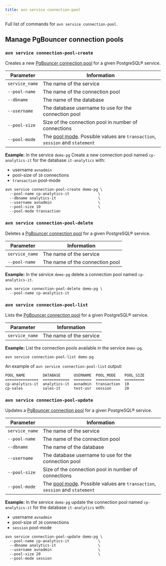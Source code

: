 ```yaml
---
title: avn service connection-pool
---
```


Full list of commands for
`avn service connection-pool`.

## Manage PgBouncer connection pools

### `avn service connection-pool-create`

Creates a new
[PgBouncer connection pool](/docs/products/postgresql/concepts/pg-connection-pooling) for a given PostgreSQL® service.

| Parameter      | Information                                                                                                                                           |
| -------------- | ----------------------------------------------------------------------------------------------------------------------------------------------------- |
| `service_name` | The name of the service                                                                                                                               |
| `--pool-name`  | The name of the connection pool                                                                                                                       |
| `--dbname`     | The name of the database                                                                                                                              |
| `--username`   | The database username to use for the connection pool                                                                                                  |
| `--pool-size`  | Size of the connection pool in number of connections                                                                                                  |
| `--pool-mode`  | The [pool mode](/docs/products/postgresql/concepts/pg-connection-pooling#pooling-modes). Possible values are `transaction`, `session` and `statement` |

**Example:** In the service `demo-pg` Create a new connection pool named
`cp-analytics-it` for the database `it-analytics` with:

-   username `avnadmin`
-   pool-size of `10` connections
-   `transaction` pool-mode

```
avn service connection-pool-create demo-pg \
  --pool-name cp-analytics-it             \
  --dbname analytics-it                   \
  --username avnadmin                     \
  --pool-size 10                          \
  --pool-mode transaction
```

### `avn service connection-pool-delete`

Deletes a
[PgBouncer connection pool](/docs/products/postgresql/concepts/pg-connection-pooling) for a given PostgreSQL® service.

| Parameter      | Information                     |
| -------------- | ------------------------------- |
| `service_name` | The name of the service         |
| `--pool-name`  | The name of the connection pool |

**Example:** In the service `demo-pg` delete a connection pool named
`cp-analytics-it`.

```
avn service connection-pool-delete demo-pg \
  --pool-name cp-analytics-it
```

### `avn service connection-pool-list`

Lists the
[PgBouncer connection pool](/docs/products/postgresql/concepts/pg-connection-pooling) for a given PostgreSQL® service.

| Parameter      | Information             |
| -------------- | ----------------------- |
| `service_name` | The name of the service |

**Example:** List the connection pools available in the service
`demo-pg`.

```
avn service connection-pool-list demo-pg
```

An example of `avn service connection-pool-list` output:

```text
POOL_NAME        DATABASE      USERNAME  POOL_MODE    POOL_SIZE
===============  ============  ========  ===========  =========
cp-analytics-it  analytics-it  avnadmin  transaction  10
cp-sales         sales-it      test-usr  session      20
```

### `avn service connection-pool-update`

Updates a
[PgBouncer connection pool](/docs/products/postgresql/concepts/pg-connection-pooling) for a given PostgreSQL® service.

| Parameter      | Information                                                                                                                                           |
| -------------- | ----------------------------------------------------------------------------------------------------------------------------------------------------- |
| `service_name` | The name of the service                                                                                                                               |
| `--pool-name`  | The name of the connection pool                                                                                                                       |
| `--dbname`     | The name of the database                                                                                                                              |
| `--username`   | The database username to use for the connection pool                                                                                                  |
| `--pool-size`  | Size of the connection pool in number of connections                                                                                                  |
| `--pool-mode`  | The [pool mode](/docs/products/postgresql/concepts/pg-connection-pooling#pooling-modes). Possible values are `transaction`, `session` and `statement` |

**Example:** In the service `demo-pg` update the connection pool named
`cp-analytics-it` for the database `it-analytics` with:

-   username `avnadmin`
-   pool-size of `20` connections
-   `session` pool-mode

```
avn service connection-pool-update demo-pg \
  --pool-name cp-analytics-it             \
  --dbname analytics-it                   \
  --username avnadmin                     \
  --pool-size 20                          \
  --pool-mode session
```
